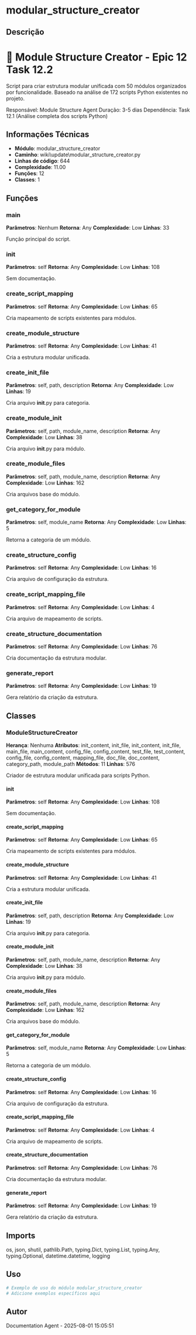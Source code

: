 # modular_structure_creator

## Descrição

🚀 Module Structure Creator - Epic 12 Task 12.2
===============================================

Script para criar estrutura modular unificada com 50 módulos organizados por funcionalidade.
Baseado na análise de 172 scripts Python existentes no projeto.

Responsável: Module Structure Agent
Duração: 3-5 dias
Dependência: Task 12.1 (Análise completa dos scripts Python)

## Informações Técnicas

- **Módulo**: modular_structure_creator
- **Caminho**: wiki\update\modular_structure_creator.py
- **Linhas de código**: 644
- **Complexidade**: 11.00
- **Funções**: 12
- **Classes**: 1

## Funções

### main

**Parâmetros**: Nenhum
**Retorna**: Any
**Complexidade**: Low
**Linhas**: 33

Função principal do script.

### __init__

**Parâmetros**: self
**Retorna**: Any
**Complexidade**: Low
**Linhas**: 108

Sem documentação.

### create_script_mapping

**Parâmetros**: self
**Retorna**: Any
**Complexidade**: Low
**Linhas**: 65

Cria mapeamento de scripts existentes para módulos.

### create_module_structure

**Parâmetros**: self
**Retorna**: Any
**Complexidade**: Low
**Linhas**: 41

Cria a estrutura modular unificada.

### create_init_file

**Parâmetros**: self, path, description
**Retorna**: Any
**Complexidade**: Low
**Linhas**: 19

Cria arquivo __init__.py para categoria.

### create_module_init

**Parâmetros**: self, path, module_name, description
**Retorna**: Any
**Complexidade**: Low
**Linhas**: 38

Cria arquivo __init__.py para módulo.

### create_module_files

**Parâmetros**: self, path, module_name, description
**Retorna**: Any
**Complexidade**: Low
**Linhas**: 162

Cria arquivos base do módulo.

### get_category_for_module

**Parâmetros**: self, module_name
**Retorna**: Any
**Complexidade**: Low
**Linhas**: 5

Retorna a categoria de um módulo.

### create_structure_config

**Parâmetros**: self
**Retorna**: Any
**Complexidade**: Low
**Linhas**: 16

Cria arquivo de configuração da estrutura.

### create_script_mapping_file

**Parâmetros**: self
**Retorna**: Any
**Complexidade**: Low
**Linhas**: 4

Cria arquivo de mapeamento de scripts.

### create_structure_documentation

**Parâmetros**: self
**Retorna**: Any
**Complexidade**: Low
**Linhas**: 76

Cria documentação da estrutura modular.

### generate_report

**Parâmetros**: self
**Retorna**: Any
**Complexidade**: Low
**Linhas**: 19

Gera relatório da criação da estrutura.

## Classes

### ModuleStructureCreator

**Herança**: Nenhuma
**Atributos**: init_content, init_file, init_content, init_file, main_file, main_content, config_file, config_content, test_file, test_content, config_file, config_content, mapping_file, doc_file, doc_content, category_path, module_path
**Métodos**: 11
**Linhas**: 576

Criador de estrutura modular unificada para scripts Python.

#### __init__

**Parâmetros**: self
**Retorna**: Any
**Complexidade**: Low
**Linhas**: 108

Sem documentação.

#### create_script_mapping

**Parâmetros**: self
**Retorna**: Any
**Complexidade**: Low
**Linhas**: 65

Cria mapeamento de scripts existentes para módulos.

#### create_module_structure

**Parâmetros**: self
**Retorna**: Any
**Complexidade**: Low
**Linhas**: 41

Cria a estrutura modular unificada.

#### create_init_file

**Parâmetros**: self, path, description
**Retorna**: Any
**Complexidade**: Low
**Linhas**: 19

Cria arquivo __init__.py para categoria.

#### create_module_init

**Parâmetros**: self, path, module_name, description
**Retorna**: Any
**Complexidade**: Low
**Linhas**: 38

Cria arquivo __init__.py para módulo.

#### create_module_files

**Parâmetros**: self, path, module_name, description
**Retorna**: Any
**Complexidade**: Low
**Linhas**: 162

Cria arquivos base do módulo.

#### get_category_for_module

**Parâmetros**: self, module_name
**Retorna**: Any
**Complexidade**: Low
**Linhas**: 5

Retorna a categoria de um módulo.

#### create_structure_config

**Parâmetros**: self
**Retorna**: Any
**Complexidade**: Low
**Linhas**: 16

Cria arquivo de configuração da estrutura.

#### create_script_mapping_file

**Parâmetros**: self
**Retorna**: Any
**Complexidade**: Low
**Linhas**: 4

Cria arquivo de mapeamento de scripts.

#### create_structure_documentation

**Parâmetros**: self
**Retorna**: Any
**Complexidade**: Low
**Linhas**: 76

Cria documentação da estrutura modular.

#### generate_report

**Parâmetros**: self
**Retorna**: Any
**Complexidade**: Low
**Linhas**: 19

Gera relatório da criação da estrutura.

## Imports

os, json, shutil, pathlib.Path, typing.Dict, typing.List, typing.Any, typing.Optional, datetime.datetime, logging

## Uso

```python
# Exemplo de uso do módulo modular_structure_creator
# Adicione exemplos específicos aqui
```

## Autor

Documentation Agent - 2025-08-01 15:05:51
